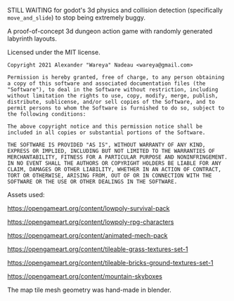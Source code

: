 STILL WAITING for godot's 3d physics and collision detection (specifically `move_and_slide`) to stop being extremely buggy.

A proof-of-concept 3d dungeon action game with randomly generated labyrinth layouts.

Licensed under the MIT license.

```
Copyright 2021 Alexander "Wareya" Nadeau <wareya@gmail.com>

Permission is hereby granted, free of charge, to any person obtaining a copy of this software and associated documentation files (the "Software"), to deal in the Software without restriction, including without limitation the rights to use, copy, modify, merge, publish, distribute, sublicense, and/or sell copies of the Software, and to permit persons to whom the Software is furnished to do so, subject to the following conditions:

The above copyright notice and this permission notice shall be included in all copies or substantial portions of the Software.

THE SOFTWARE IS PROVIDED "AS IS", WITHOUT WARRANTY OF ANY KIND, EXPRESS OR IMPLIED, INCLUDING BUT NOT LIMITED TO THE WARRANTIES OF MERCHANTABILITY, FITNESS FOR A PARTICULAR PURPOSE AND NONINFRINGEMENT. IN NO EVENT SHALL THE AUTHORS OR COPYRIGHT HOLDERS BE LIABLE FOR ANY CLAIM, DAMAGES OR OTHER LIABILITY, WHETHER IN AN ACTION OF CONTRACT, TORT OR OTHERWISE, ARISING FROM, OUT OF OR IN CONNECTION WITH THE SOFTWARE OR THE USE OR OTHER DEALINGS IN THE SOFTWARE.
```

Assets used:

https://opengameart.org/content/lowpoly-survival-pack

https://opengameart.org/content/lowpoly-rpg-characters

https://opengameart.org/content/animated-mech-pack

https://opengameart.org/content/tileable-grass-textures-set-1

https://opengameart.org/content/tileable-bricks-ground-textures-set-1

https://opengameart.org/content/mountain-skyboxes

The map tile mesh geometry was hand-made in blender.